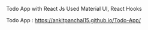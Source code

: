 Todo App with React Js
Used Material UI, React Hooks
 
Todo App  :  https://ankitpanchal15.github.io/Todo-App/
